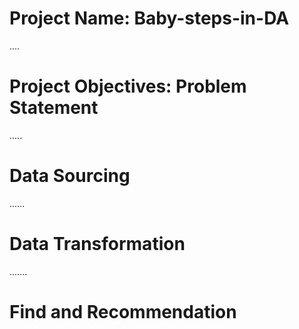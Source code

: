# Project Name: Baby-steps-in-DA

....
# Project Objectives: Problem Statement

.....
# Data Sourcing

......
# Data Transformation

.......
# Find and Recommendation
